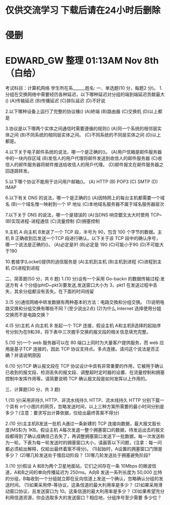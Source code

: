 # 仅供交流学习 下载后请在24小时后删除 
# 侵删 
# EDWARD_GW 整理   01:13AM Nov 8th（白给） 
考试科目：计算机网络
学生所在系______姓名:
一、单选题(10 分，每题2 分)。
1.分组在交换网络中需要经历各种延迟，以下哪种延迟对分组的端到端延迟贡献最大()
(A)传输延迟
(B)传播延迟
(C)排队延迟
(D)不好说

2.以下哪种设备上运行了完整的协议橡()
(A)終端
(B)路由器
(C)交换机
(D)以上都是

3.协议是以下哪两个实体之间通信时需要遵循的规则()
(A)同一个系统的相邻层实体之间
(B)不同系统的相同层实体之间。
(C)不同系统的不同层实体之间
(D)以上都是。

4.以下关于电子邮件系统的说法，哪一个是正确的()。
(A)用户信箱是邮件服务器中的一块内存区域
(B)发信人的用户代理将邮件发送到收信人的邮件服务器
(C)收信人的邮件服务器将邮件推送给收信人的用戶代理。
(D)邮件报文在邮件服务器之回逐跳转发。

5.以下哪个协议不能用于访问用户邮箱()。
(A) HTTP
(B) POP3
(C) SMTP
(D) IMAP

6.以下有关 DNS 的说法，哪一个是正确的()
(A)因特网上的每台主机都需要一个域名
(B)一个域名惟一映射到一个 IP 地址
(C)本地域名服务器不属于域名服务器层次

7.以下关于 DNS 的说法，哪一个是错误的
(A)当DNS 响空銀文太大时使用 TCP~
(B)实现进程-进程通信
(C)流量控制
(D)拥塞控制

9.主机 A 向主机 B发送了一个 TCP 段，半号为 90，包含 100 个字节的数据。主机 B 正确收到后发送一个TCP 段进行确认。以下关于该 TCP 段中的确认序号，哪一个说法是正确的()。
(A)必定是91
(B)必定是 190
(C)可能小于90
(D)不可能大于190

10.套接字(Locket)提供的過信服务是
(A)主机到主机
(B)主机到进程
(C)进程到主机
(D)进程到进程


二、简答题(50 分，共 6 题)
1.(10 分)设有一个采用 Go-backn 的数据传输过程:发送方有 4 个分组(phtD~pkt3)要发送,发送窗口大小为 3，pkt1 在发送过程中丢失，其余分组都没有丢失。在下面的时间线留


3.(5 分)通信网絡中转发数据有两种基本的方法：电路交換和分组交换。
(1)说明电路交换和分组交换有哪些不同？(至少说出2点)
(2)为什么 Internet 选择使用分姐交换而不是电路交换？


4.(5 分)主机 A 向主机 B 发起一个 TCP 连接，假设主机 A和主机B选择的起始序号分别为在9和38，将下表中三次握手交换的报文段的相关信息填充完整。


5.(10 分)一个 web 服务器可以在 80 端口上同时为大量客户提供服务，而 web 应用是基子TCP 连接的，因此 TCP 协议支持点。多点连接。请问这个说法是否正确？并请说明原因


6.(10 分)TCP 确认报文段在 TCP 协议设计中具有非常重要的作用，它被用于确认已收到的报文段、检测丢失的报文段、调整超时定时器的设置、在流量控制和拥塞控制中发挥作用等。请简要说明 TCP 确认报文段是如何发挥以上作用的。

三、计算题(30 分，共 3 题)

1.(10 分)采用非持久 HTTP、非流水线持久 HTTP、流水线持久 HTTP 分别下载一个具有 n个小图片的网页，忽略发送时间，以上三种方案所需要的最小时间分别是多少？(注意：要求写出计算依据，仅给出最终答案不得分)

2.(10 分)主主机B发送一批机 A通过一条新建的 TCP 连接向数据，最大报文股长度(MS$)为 1KB。假设主机 A每次发退一整个拥塞窗口的数据，待发运出去的报文段都得到了确认成确信己去失了，再调整拥塞窗口发送下一批数据，每一次发送称为一轮。下表为每一轮发送时的拥塞窗口大小，请画答以下问题，(注拿：每一问都必须給出解释，仅給出最终着案不得分)。
(1)起始时，A设置的拥塞窗口门限是多少？
(2)哪几轮发送处于慢启动阶段？
(3)哪几轮发送处于拥塞避免阶段?

3.(10 分)假设 A 和B为两个卫星地面站，它们之间存在一条 10Mbps 的微波信道，A和B之间的单向传播延迟为 250ms。A向B 发送一系列长度为 50,000 比特的分组，B每收到一个分组就立即在反向信道上发送一个确认，忽略确认分组的发送时间。
(1)如果采用停-等协议，这条信道的最大利用率是多少？
(2)如果采用滑动窗口协议，且发送窗口为 10。这条信道的最大利用率是多少？
(3)如果希望充分利用信道资源，你会选取多大的发送窗口？相应地，分组序号至少需要
多少位？



